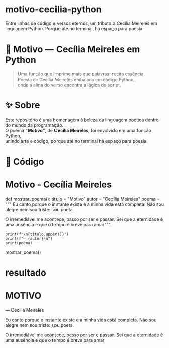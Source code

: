 # motivo-cecilia-python
Entre linhas de código e versos eternos, um tributo à Cecília Meireles em linguagem Python. Porque até no terminal, há espaço para poesia.

# 📜 Motivo — Cecília Meireles em Python

> Uma função que imprime mais que palavras: recita essência.  
> Poesia de Cecília Meireles embalada em código Python,  
> onde a alma do verso encontra a lógica do script.

# ✨ Sobre

Este repositório é uma homenagem à beleza da linguagem poética dentro do mundo da programação.  
O poema **"Motivo"**, de **Cecília Meireles**, foi envolvido em uma função Python,  
unindo arte e código, porque até no terminal há espaço para poesia.

# 🧠 Código

# Motivo - Cecília Meireles

def mostrar_poema():
    titulo = "Motivo"
    autor = "Cecília Meireles"
    poema = """ 
Eu canto porque o instante existe
e a minha vida está completa.
Não sou alegre nem sou triste:
sou poeta.

O irremediável me acontece,
passo por ser e passar.
Sei que a eternidade é uma ausência
e que o tempo é breve para amar"""

    print(f"\n{titulo.upper()}")
    print(f"— {autor}\n")
    print(poema)

mostrar_poema()

# resultado

# MOTIVO
— Cecília Meireles

 
Eu canto porque o instante existe
e a minha vida está completa.
Não sou alegre nem sou triste:
sou poeta.

O irremediável me acontece,
passo por ser e passar.
Sei que a eternidade é uma ausência
e que o tempo é breve para amar


